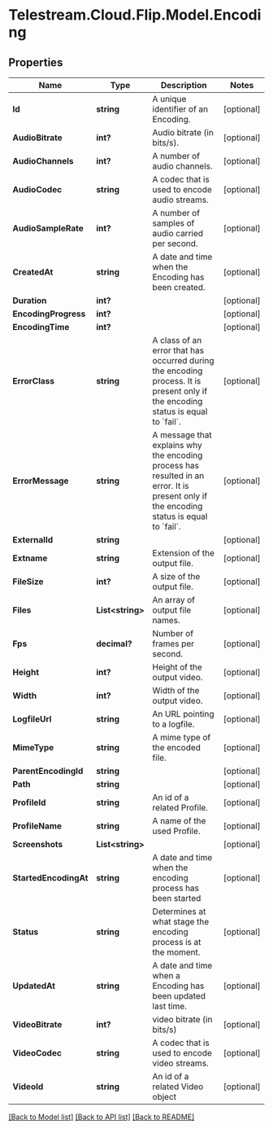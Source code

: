 # Telestream.Cloud.Flip.Model.Encoding
## Properties

Name | Type | Description | Notes
------------ | ------------- | ------------- | -------------
**Id** | **string** | A unique identifier of an Encoding. | [optional] 
**AudioBitrate** | **int?** | Audio bitrate (in bits/s). | [optional] 
**AudioChannels** | **int?** | A number of audio channels. | [optional] 
**AudioCodec** | **string** | A codec that is used to encode audio streams. | [optional] 
**AudioSampleRate** | **int?** | A number of samples of audio carried per second. | [optional] 
**CreatedAt** | **string** | A date and time when the Encoding has been created. | [optional] 
**Duration** | **int?** |  | [optional] 
**EncodingProgress** | **int?** |  | [optional] 
**EncodingTime** | **int?** |  | [optional] 
**ErrorClass** | **string** | A class of an error that has occurred during the encoding process. It is present only if the encoding status is equal to &#x60;fail&#x60;. | [optional] 
**ErrorMessage** | **string** | A message that explains why the encoding process has resulted in an error. It is present only if the encoding status is equal to &#x60;fail&#x60;. | [optional] 
**ExternalId** | **string** |  | [optional] 
**Extname** | **string** | Extension of the output file. | [optional] 
**FileSize** | **int?** | A size of the output file. | [optional] 
**Files** | **List&lt;string&gt;** | An array of output file names. | [optional] 
**Fps** | **decimal?** | Number of frames per second. | [optional] 
**Height** | **int?** | Height of the output video. | [optional] 
**Width** | **int?** | Width of the output video. | [optional] 
**LogfileUrl** | **string** | An URL pointing to a logfile. | [optional] 
**MimeType** | **string** | A mime type of the encoded file. | [optional] 
**ParentEncodingId** | **string** |  | [optional] 
**Path** | **string** |  | [optional] 
**ProfileId** | **string** | An id of a related Profile. | [optional] 
**ProfileName** | **string** | A name of the used Profile. | [optional] 
**Screenshots** | **List&lt;string&gt;** |  | [optional] 
**StartedEncodingAt** | **string** | A date and time when the encoding process has been started | [optional] 
**Status** | **string** | Determines at what stage the encoding process is at the moment. | [optional] 
**UpdatedAt** | **string** | A date and time when a Encoding has been updated last time. | [optional] 
**VideoBitrate** | **int?** | video bitrate (in bits/s) | [optional] 
**VideoCodec** | **string** | A codec that is used to encode video streams. | [optional] 
**VideoId** | **string** | An id of a related Video object | [optional] 

[[Back to Model list]](../README.md#documentation-for-models) [[Back to API list]](../README.md#documentation-for-api-endpoints) [[Back to README]](../README.md)

